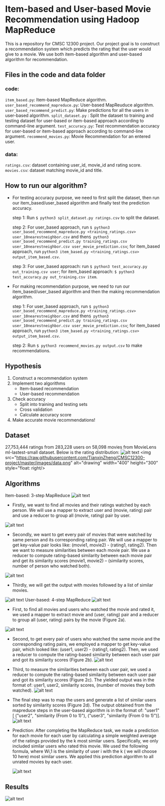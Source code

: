 # Item-based and User-based Movie Recommendation using Hadoop MapReduce
This is a repository for CMSC 12300 project. Our project goal is to construct a recommendation system which predicts the rating that the user would give to a movie. We use both item-based algorithm and user-based algorithm for recommendation.

## Files in the code and data folder
### code:
`item_based.py`: Item-based MapReduce algorithm.
`user_based_recommend_mapreduce.py`: User-based MapReuduce algorithm.
`user_based_recommend_predict.py`: Make predictions for all the users in user-based algorithm.
`split_dataset.py` : Split the dataset to training and testing dataset for user-based or item-based approach according to command-line argument.
`test_accuracy.py`: Test recommendation accuracy for user-based or item-based approach according to command-line argument.
`recommend_movies.py`: Movie Recommendation for an entered user.
### data: 
`ratings.csv`: dataset containing user_id, movie_id and rating score.
`movies.csv`: dataset matching movie_id and title.

## How to run our algorithm?
 + For testing accuracy purpose, we need to first split the dataset, then run our item_based/user_based algorithm and finally test the prediction accuracy.
 
    step 1: Run `$ python3 split_dataset.py ratings.csv` to split the dataset.
    
    step 2: For user_based approach, run `$ python3 user_based_recommend_mapreduce.py <training_ratings.csv> user_10nearestneighbor.csv` and then`$ python3 user_based_recommend_predict.py training_ratings.csv user_10nearestneighbor.csv user_movie_prediction.csv`; for item_based approach, run `python3 item_based.py <training_ratings.csv> output_item_based.csv`.
    
    step 3: For user_based approach: run `$ python3 test_accuracy.py out_training.csv user`; for item_based approach: `$ python3 test_accuracy.py out_training.csv item`.
    
+ For making recommendation purpose, we need to run our item_based/user_based algorithm and then the making recommendation algorithm.

  step 1: For user_based approach, run `$ python3 user_based_recommend_mapreduce.py <training_ratings.csv> user_10nearestneighbor.csv` and then`$ python3 user_based_recommend_predict.py training_ratings.csv user_10nearestneighbor.csv user_movie_prediction.csv`; for item_based approach, run `python3 item_based.py <training_ratings.csv> output_item_based.csv`.
  
  step 2: Run `$ python3 recommend_movies.py output.csv` to make recommendations.


## Hypothesis

1. Construct a recommendation system
2. Implement two algorithms
   + Item-based recommendation
   + User-based recommendation
3. Check accuracy
   + Split into training and testing sets
   +  Cross validation
   +  Calculate accuracy score
4. Make accurate movie recommendations!
## Dataset
27,753,444 ratings from 283,228 users on 58,098 movies from MovieLens ml-lastest-small dataset. Below is the rating distribution:
![alt text]( )
<img src="https://raw.githubusercontent.com/TianxinZheng/CMSC12300-project/master/images/data.png" alt="drawing" width="400" height="300" style="float: right/>
## Algorithms
Item-based: 3-step MapReduce
![alt text](https://raw.githubusercontent.com/TianxinZheng/CMSC12300-project/master/images/item.png "Logo Title Text 1")
* Firstly, we want to find all movies and their ratings watched by each person. We will use a mapper to extract user and (movie, rating) pair and use a reducer to group all (movie, rating) pair by user.

![alt text](https://raw.githubusercontent.com/TianxinZheng/CMSC12300-project/master/images/i1.png "Logo Title Text 1")
* Secondly, we want to get every pair of movies that were watched by same person and its corresponding rating pair. We will use a mapper to get key-value pair looks like: (movie1, movie2) - (rating1, rating2). Then we want to measure similarities between each movie pair. We use a reducer to compute rating-based similarity between each movie pair and get its similarity scores (movie1, movie2) – (similarity scores, number of person who watched both).

![alt text](https://raw.githubusercontent.com/TianxinZheng/CMSC12300-project/master/images/i2.png "Logo Title Text 1")

* Thirdly,  we will get the output with movies followed by a list of similar movies.

![alt text](https://raw.githubusercontent.com/TianxinZheng/CMSC12300-project/master/images/i3.png "Logo Title Text 1")
User-based: 4-step MapReduce
![alt text](https://raw.githubusercontent.com/TianxinZheng/CMSC12300-project/master/images/user.png "Logo Title Text 1")
* First, to find all movies and users who watched the movie and rated it, we used a mapper to extract movie and (user, rating) pair and a reducer to group all (user, rating) pairs by the movie (Figure 2a).

![alt text](https://raw.githubusercontent.com/TianxinZheng/CMSC12300-project/master/images/u1.png "Logo Title Text 1")
* Second, to get every pair of users who watched the same movie and the corresponding rating pairs, we employed a mapper to get key-value pair, which looked like: (user1, user2) - (rating1, rating2).  Then, we used a reducer to compute the rating-based similarity between each user pair and got its similarity scores (Figure 2b). 
![alt text](https://raw.githubusercontent.com/TianxinZheng/CMSC12300-project/master/images/u2.png "Logo Title Text 1")
* Third, to measure the similarities between each user pair, we used a reducer to compute the rating-based similarity between each user pair and got its similarity scores (Figure 2c). The yielded output was in the format of: user1, user2, similarity scores, (number of movies they both watched).
![alt text](https://raw.githubusercontent.com/TianxinZheng/CMSC12300-project/master/images/u3.png "Logo Title Text 1")
* The final step was to map the users and generate a list of similar users sorted by similarity scores (Figure 2d). The output obtained from the mapreduce steps in the user-based algorithm is in the format of: "user1" [ ("user2", "similarity (From 0 to 1)"), ("user3", "similarity (From 0 to 1)")]. 
![alt text](https://raw.githubusercontent.com/TianxinZheng/CMSC12300-project/master/images/u4.png "Logo Title Text 1")
 
* Prediction: After completing the MapReduce task, we made a prediction for each movie for each user by calculating a simple weighted average of the ratings provided by the k most similar users. Specifically, we only included similar users who rated this movie. We used the following formula, where Wi,1 is the similarity of user i with the k ( we will choose 10 here)  most similar users. We applied this prediction algorithm to all unrated movies by each user.

     ![alt text](https://raw.githubusercontent.com/TianxinZheng/CMSC12300-project/master/images/pre.jpg "Logo Title Text 1")

## Results

![alt text](https://raw.githubusercontent.com/TianxinZheng/CMSC12300-project/master/images/res.png "Logo Title Text 1")







